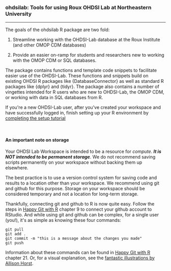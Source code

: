 
<br/>

### ohdsilab: Tools for using Roux OHDSI Lab at Northeastern University

<hr/>
<!-- badges: start -->
<!-- badges: end -->

The goals of the ohdsilab R package are two fold: 

1. Streamline working with the OHDSI-Lab database at the Roux Institute (and other OMOP CDM databases)

2. Provide an easier on-ramp for students and researchers new to working with the OMOP CDM or SQL 
databases. 

The package contains functions and template code snippets to facilitate easier use
of the OHDSI-Lab. These functions and snippets build on existing OHDSI R packages like
{DatabaseConnector} as well as standard R packages like {dplyr} and {tidyr}. The package also contains
a number of vingettes intended for R users who are new to OHDSI-Lab, the OMOP CDM, or working with 
data in SQL databases from R. 

If you're a new OHDSI-Lab user, after you've created your workspace and have successfully logged in, finish setting
up your R environment by [completing the setup tutorial](https://roux-ohdsi.github.io/ohdsilab/articles/01-intro-to-ohdsilab.html)

<br> 

#### An important note on storage

Your OHDSI Lab Workspace is intended to be a resource for *compute*. ***It is NOT intended to be permanent storage***.
We do not recommend saving scripts permanently on your workspace without backing them up elsewhere.

The best practice is to use a version control system for saving code and results
to a location other than your workspace. We recommend using git and github for this purpose. 
Storage on your workspace should be considered temporary and not a location for long-term
storage. 

Thankfully, connecting git and github to R is now quite easy. Follow the steps in 
[Happy Git with R](https://happygitwithr.com/https-pat) chapter 9 to connect your
github account to RStudio. And while using git and github can be complex, for a single
user (you!), it's as simple as knowing these four commands: 

```
git pull
git add .
git commit -m "this is a message about the changes you made"
git push
```

Information about these commands can be found in [Happy Git with R](https://happygitwithr.com/git-commands) chapter 21. Or, for a visual explanation, see the [fantastic illustrations by Allison Horst](https://allisonhorst.com/git-github).
